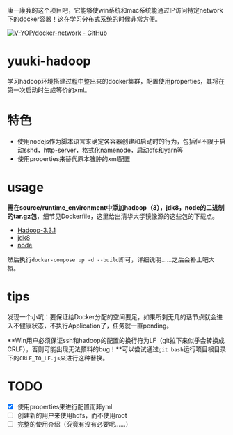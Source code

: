 康一康我的这个项目吧，它能够使win系统和mac系统能通过IP访问特定network下的docker容器！这在学习分布式系统的时候非常方便。

[![V-YOP/docker-network - GitHub](https://gh-card.dev/repos/V-YOP/docker-network.svg)](https://github.com/V-YOP/docker-network)

# yuuki-hadoop

学习hadoop环境搭建过程中整出来的docker集群，配置使用properties，其将在第一次启动时生成等价的xml。

# 特色

- 使用nodejs作为脚本语言来确定各容器创建和启动时的行为，包括但不限于启动sshd，http-server，格式化namenode，启动dfs和yarn等
- 使用properties来替代原本臃肿的xml配置

# usage

**需在source/runtime_environment中添加hadoop（3），jdk8，node的二进制的tar.gz包**，细节见Dockerfile，这里给出清华大学镜像源的这些包的下载点。

- [Hadoop-3.3.1](https://mirrors.tuna.tsinghua.edu.cn/apache/hadoop/common/hadoop-3.3.1/hadoop-3.3.1.tar.gz)
- [jdk8](https://mirrors.tuna.tsinghua.edu.cn/AdoptOpenJDK/8/jdk/x64/linux/OpenJDK8U-jdk_x64_linux_hotspot_8u322b06.tar.gz)
- [node](https://mirrors.tuna.tsinghua.edu.cn/nodejs-release/v17.5.0/node-v17.5.0-linux-x64.tar.gz)

然后执行`docker-compose up -d --build`即可，详细说明……之后会补上吧大概。

# tips

发现一个小坑：要保证给Docker分配的空间要足，如果所剩无几的话节点就会进入不健康状态，不执行Application了，任务就一直pending。

**Win用户必须保证ssh和hadoop的配置的换行符为LF（git拉下来似乎会转换成CRLF），否则可能出现无法预料的bug！**可以尝试通过`git bash`运行项目根目录下的`CRLF_TO_LF.js`来进行这种替换。

# TODO

- [x] 使用properties来进行配置而非yml
- [ ] 创建新的用户来使用hdfs，而不使用root
- [ ] 完整的使用介绍（究竟有没有必要呢……）